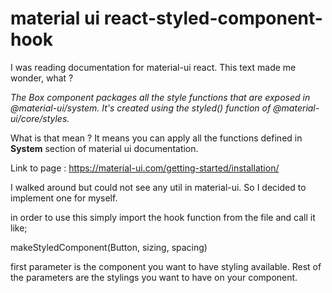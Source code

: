 # material ui react-styled-component-hook

I was reading documentation for material-ui react. This text made me wonder, what ?

_The Box component packages all the style functions that are exposed in @material-ui/system. It's created using the styled() function of @material-ui/core/styles._

What is that mean ? It means you can apply all the functions defined in **System** section of material ui documentation.

Link to page : https://material-ui.com/getting-started/installation/

I walked around but could not see any util in material-ui. So I decided to implement one for myself.

in order to use this simply import the hook function from the file and call it like;

makeStyledComponent(Button, sizing, spacing)

first parameter is the component you want to have styling available. Rest of the parameters are the stylings you want to have on your component.
